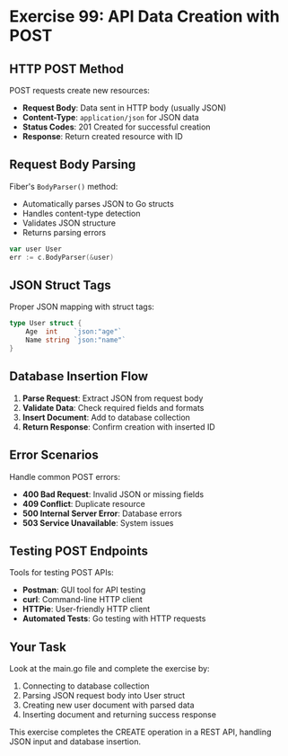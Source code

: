# Exercise 99: API Data Creation with POST

## HTTP POST Method

POST requests create new resources:
- **Request Body**: Data sent in HTTP body (usually JSON)
- **Content-Type**: `application/json` for JSON data
- **Status Codes**: 201 Created for successful creation
- **Response**: Return created resource with ID

## Request Body Parsing

Fiber's `BodyParser()` method:
- Automatically parses JSON to Go structs
- Handles content-type detection
- Validates JSON structure
- Returns parsing errors

```go
var user User
err := c.BodyParser(&user)
```

## JSON Struct Tags

Proper JSON mapping with struct tags:
```go
type User struct {
    Age  int    `json:"age"`
    Name string `json:"name"`
}
```

## Database Insertion Flow

1. **Parse Request**: Extract JSON from request body
2. **Validate Data**: Check required fields and formats
3. **Insert Document**: Add to database collection
4. **Return Response**: Confirm creation with inserted ID

## Error Scenarios

Handle common POST errors:
- **400 Bad Request**: Invalid JSON or missing fields
- **409 Conflict**: Duplicate resource
- **500 Internal Server Error**: Database errors
- **503 Service Unavailable**: System issues

## Testing POST Endpoints

Tools for testing POST APIs:
- **Postman**: GUI tool for API testing
- **curl**: Command-line HTTP client
- **HTTPie**: User-friendly HTTP client
- **Automated Tests**: Go testing with HTTP requests

## Your Task

Look at the main.go file and complete the exercise by:
1. Connecting to database collection
2. Parsing JSON request body into User struct
3. Creating new user document with parsed data
4. Inserting document and returning success response

This exercise completes the CREATE operation in a REST API, handling JSON input and database insertion.